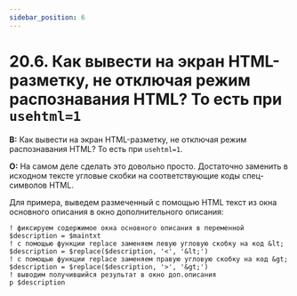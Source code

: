 ```yaml
---
sidebar_position: 6
---
```


# 20.6. Как вывести на экран HTML-разметку, не отключая режим распознавания HTML? То есть при `usehtml=1`
<!-- [:faq_20_06] -->

**В:** Как вывести на экран HTML-разметку, не отключая режим распознавания HTML? То есть при `usehtml=1`.

**О:**
На самом деле сделать это довольно просто. Достаточно заменить в исходном тексте угловые скобки на соответствующие коды спец-символов HTML.

Для примера, выведем размеченный с помощью HTML текст из окна основного описания в окно дополнительного описания:

```qsp
! фиксируем содержимое окна основного описания в переменной
$description = $maintxt
! с помощью функции replace заменяем левую угловую скобку на код &lt;
$description = $replace($description, '<', '&lt;')
! с помощью функции replace заменяем правую угловую скобку на код &gt;
$description = $replace($description, '>', '&gt;')
! выводим получившийся результат в окно доп.описания
p $description
```
